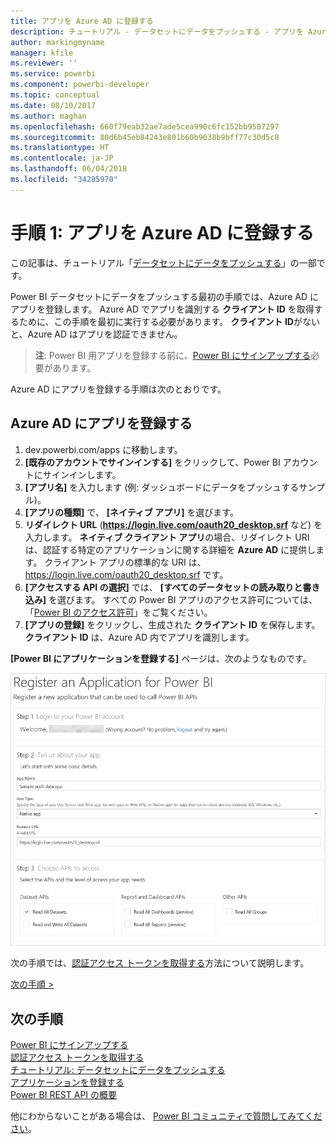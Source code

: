 ```yaml
---
title: アプリを Azure AD に登録する
description: チュートリアル - データセットにデータをプッシュする - アプリを Azure AD に登録する
author: markingmyname
manager: kfile
ms.reviewer: ''
ms.service: powerbi
ms.component: powerbi-developer
ms.topic: conceptual
ms.date: 08/10/2017
ms.author: maghan
ms.openlocfilehash: 660f79eab32ae7ade5cea990c6fc152bb9507297
ms.sourcegitcommit: 80d6b45eb84243e801b60b9038b9bff77c30d5c8
ms.translationtype: HT
ms.contentlocale: ja-JP
ms.lasthandoff: 06/04/2018
ms.locfileid: "34285970"
---
```

# <a name="step-1-register-an-app-with-azure-ad"></a>手順 1: アプリを Azure AD に登録する
この記事は、チュートリアル「[データセットにデータをプッシュする](walkthrough-push-data.md)」の一部です。

Power BI データセットにデータをプッシュする最初の手順では、Azure AD にアプリを登録します。 Azure AD でアプリを識別する **クライアント ID** を取得するために、この手順を最初に実行する必要があります。 **クライアント ID**がないと、Azure AD はアプリを認証できません。

> **注**: Power BI 用アプリを登録する前に、[Power BI にサインアップする](create-an-azure-active-directory-tenant.md)必要があります。
> 
> 

Azure AD にアプリを登録する手順は次のとおりです。

## <a name="register-an-app-in-azure-ad"></a>Azure AD にアプリを登録する
1. dev.powerbi.com/apps に移動します。
2. **[既存のアカウントでサインインする]** をクリックして、Power BI アカウントにサインインします。
3. **[アプリ名]** を入力します (例: ダッシュボードにデータをプッシュするサンプル)。
4. **[アプリの種類]** で、 **[ネイティブ アプリ]** を選びます。
5. **リダイレクト URL** (**https://login.live.com/oauth20_desktop.srf** など) を入力します。 **ネイティブ クライアント アプリ**の場合、リダイレクト URI は、認証する特定のアプリケーションに関する詳細を **Azure AD** に提供します。 クライアント アプリの標準的な URI は、https://login.live.com/oauth20_desktop.srf です。
6. **[アクセスする API の選択]** では、 **[すべてのデータセットの読み取りと書き込み]** を選びます。 すべての Power BI アプリのアクセス許可については、「[Power BI のアクセス許可](power-bi-permissions.md)」をご覧ください。
7. **[アプリの登録]** をクリックし、生成された **クライアント ID** を保存します。 **クライアント ID** は、Azure AD 内でアプリを識別します。

**[Power BI にアプリケーションを登録する]** ページは、次のようなものです。

![](media/walkthrough-push-data-register-app-with-azure-ad/powerbi-developer-sample-register-app.png)

次の手順では、[認証アクセス トークンを取得する](walkthrough-push-data-get-token.md)方法について説明します。

[次の手順 >](walkthrough-push-data-get-token.md)

## <a name="next-steps"></a>次の手順
[Power BI にサインアップする](create-an-azure-active-directory-tenant.md)  
[認証アクセス トークンを取得する](walkthrough-push-data-get-token.md)  
[チュートリアル: データセットにデータをプッシュする](walkthrough-push-data.md)  
[アプリケーションを登録する](register-app.md)  
[Power BI REST API の概要](overview-of-power-bi-rest-api.md)  

他にわからないことがある場合は、 [Power BI コミュニティで質問してみてください](http://community.powerbi.com/)。

